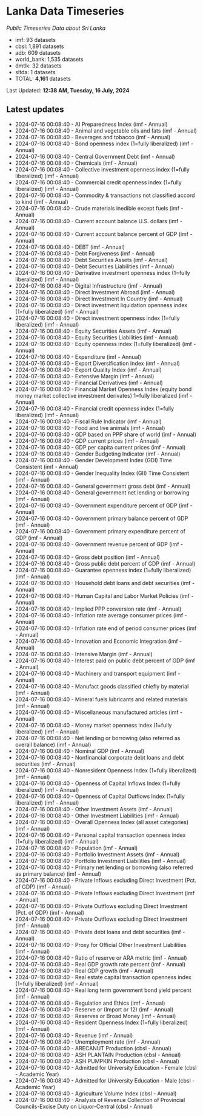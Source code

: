# Lanka Data Timeseries
*Public Timeseries Data about Sri Lanka*

* imf: 93 datasets
* cbsl: 1,891 datasets
* adb: 609 datasets
* world_bank: 1,535 datasets
* dmtlk: 32 datasets
* sltda: 1 datasets
* TOTAL: **4,161** datasets

Last Updated: **12:38 AM, Tuesday, 16 July, 2024**

## Latest updates

* 2024-07-16 00:08:40 - AI Preparedness Index (imf - Annual)
* 2024-07-16 00:08:40 - Animal and vegetable oils and fats (imf - Annual)
* 2024-07-16 00:08:40 - Beverages and tobacco (imf - Annual)
* 2024-07-16 00:08:40 - Bond openness index (1=fully liberalized) (imf - Annual)
* 2024-07-16 00:08:40 - Central Government Debt (imf - Annual)
* 2024-07-16 00:08:40 - Chemicals (imf - Annual)
* 2024-07-16 00:08:40 - Collective investment openness index (1=fully liberalized) (imf - Annual)
* 2024-07-16 00:08:40 - Commercial credit openness index (1=fully liberalized) (imf - Annual)
* 2024-07-16 00:08:40 - Commodity & transactions not classified accord to kind (imf - Annual)
* 2024-07-16 00:08:40 - Crude materials inedible except fuels (imf - Annual)
* 2024-07-16 00:08:40 - Current account balance U.S. dollars (imf - Annual)
* 2024-07-16 00:08:40 - Current account balance percent of GDP (imf - Annual)
* 2024-07-16 00:08:40 - DEBT (imf - Annual)
* 2024-07-16 00:08:40 - Debt Forgiveness (imf - Annual)
* 2024-07-16 00:08:40 - Debt Securities Assets (imf - Annual)
* 2024-07-16 00:08:40 - Debt Securities Liabilities (imf - Annual)
* 2024-07-16 00:08:40 - Derivative investment openness index (1=fully liberalized) (imf - Annual)
* 2024-07-16 00:08:40 - Digital Infrastructure (imf - Annual)
* 2024-07-16 00:08:40 - Direct Investment Abroad (imf - Annual)
* 2024-07-16 00:08:40 - Direct Investment In Country (imf - Annual)
* 2024-07-16 00:08:40 - Direct investment liquidation openness index (1=fully liberalized) (imf - Annual)
* 2024-07-16 00:08:40 - Direct investment openness index (1=fully liberalized) (imf - Annual)
* 2024-07-16 00:08:40 - Equity Securities Assets (imf - Annual)
* 2024-07-16 00:08:40 - Equity Securities Liabilities (imf - Annual)
* 2024-07-16 00:08:40 - Equity openness index (1=fully liberalized) (imf - Annual)
* 2024-07-16 00:08:40 - Expenditure (imf - Annual)
* 2024-07-16 00:08:40 - Export Diversification Index (imf - Annual)
* 2024-07-16 00:08:40 - Export Quality Index (imf - Annual)
* 2024-07-16 00:08:40 - Extensive Margin (imf - Annual)
* 2024-07-16 00:08:40 - Financial Derivatives (imf - Annual)
* 2024-07-16 00:08:40 - Financial Market Openness Index (equity bond money market collective investment derivates) 1=fully liberalized (imf - Annual)
* 2024-07-16 00:08:40 - Financial credit openness index (1=fully liberalized) (imf - Annual)
* 2024-07-16 00:08:40 - Fiscal Rule Indicator (imf - Annual)
* 2024-07-16 00:08:40 - Food and live animals (imf - Annual)
* 2024-07-16 00:08:40 - GDP based on PPP share of world (imf - Annual)
* 2024-07-16 00:08:40 - GDP current prices (imf - Annual)
* 2024-07-16 00:08:40 - GDP per capita current prices (imf - Annual)
* 2024-07-16 00:08:40 - Gender Budgeting Indicator (imf - Annual)
* 2024-07-16 00:08:40 - Gender Development Index (GDI) Time Consistent (imf - Annual)
* 2024-07-16 00:08:40 - Gender Inequality Index (GII) Time Consistent (imf - Annual)
* 2024-07-16 00:08:40 - General government gross debt (imf - Annual)
* 2024-07-16 00:08:40 - General government net lending or borrowing (imf - Annual)
* 2024-07-16 00:08:40 - Government expenditure percent of GDP (imf - Annual)
* 2024-07-16 00:08:40 - Government primary balance percent of GDP (imf - Annual)
* 2024-07-16 00:08:40 - Government primary expenditure percent of GDP (imf - Annual)
* 2024-07-16 00:08:40 - Government revenue percent of GDP (imf - Annual)
* 2024-07-16 00:08:40 - Gross debt position (imf - Annual)
* 2024-07-16 00:08:40 - Gross public debt percent of GDP (imf - Annual)
* 2024-07-16 00:08:40 - Guarantee openness index (1=fully liberalized) (imf - Annual)
* 2024-07-16 00:08:40 - Household debt loans and debt securities (imf - Annual)
* 2024-07-16 00:08:40 - Human Capital and Labor Market Policies (imf - Annual)
* 2024-07-16 00:08:40 - Implied PPP conversion rate (imf - Annual)
* 2024-07-16 00:08:40 - Inflation rate average consumer prices (imf - Annual)
* 2024-07-16 00:08:40 - Inflation rate end of period consumer prices (imf - Annual)
* 2024-07-16 00:08:40 - Innovation and Economic Integration (imf - Annual)
* 2024-07-16 00:08:40 - Intensive Margin (imf - Annual)
* 2024-07-16 00:08:40 - Interest paid on public debt percent of GDP (imf - Annual)
* 2024-07-16 00:08:40 - Machinery and transport equipment (imf - Annual)
* 2024-07-16 00:08:40 - Manufact goods classified chiefly by material (imf - Annual)
* 2024-07-16 00:08:40 - Mineral fuels lubricants and related materials (imf - Annual)
* 2024-07-16 00:08:40 - Miscellaneous manufactured articles (imf - Annual)
* 2024-07-16 00:08:40 - Money market openness index (1=fully liberalized) (imf - Annual)
* 2024-07-16 00:08:40 - Net lending or borrowing (also referred as overall balance) (imf - Annual)
* 2024-07-16 00:08:40 - Nominal GDP (imf - Annual)
* 2024-07-16 00:08:40 - Nonfinancial corporate debt loans and debt securities (imf - Annual)
* 2024-07-16 00:08:40 - Nonresident Openness Index (1=fully liberalized) (imf - Annual)
* 2024-07-16 00:08:40 - Openness of Capital Inflows Index (1=fully liberalized) (imf - Annual)
* 2024-07-16 00:08:40 - Openness of Capital Outflows Index (1=fully liberalized) (imf - Annual)
* 2024-07-16 00:08:40 - Other Investment Assets (imf - Annual)
* 2024-07-16 00:08:40 - Other Investment Liabilities (imf - Annual)
* 2024-07-16 00:08:40 - Overall Openness Index (all asset categories) (imf - Annual)
* 2024-07-16 00:08:40 - Personal capital transaction openness index (1=fully liberalized) (imf - Annual)
* 2024-07-16 00:08:40 - Population (imf - Annual)
* 2024-07-16 00:08:40 - Portfolio Investment Assets (imf - Annual)
* 2024-07-16 00:08:40 - Portfolio Investment Liabilities (imf - Annual)
* 2024-07-16 00:08:40 - Primary net lending or borrowing (also referred as primary balance) (imf - Annual)
* 2024-07-16 00:08:40 - Private Inflows excluding Direct Investment (Pct. of GDP) (imf - Annual)
* 2024-07-16 00:08:40 - Private Inflows excluding Direct Investment (imf - Annual)
* 2024-07-16 00:08:40 - Private Outflows excluding Direct Investment (Pct. of GDP) (imf - Annual)
* 2024-07-16 00:08:40 - Private Outflows excluding Direct Investment (imf - Annual)
* 2024-07-16 00:08:40 - Private debt loans and debt securities (imf - Annual)
* 2024-07-16 00:08:40 - Proxy for Official Other Investment Liabilities (imf - Annual)
* 2024-07-16 00:08:40 - Ratio of reserve or ARA metric (imf - Annual)
* 2024-07-16 00:08:40 - Real GDP growth rate percent (imf - Annual)
* 2024-07-16 00:08:40 - Real GDP growth (imf - Annual)
* 2024-07-16 00:08:40 - Real estate capital transaction openness index (1=fully liberalized) (imf - Annual)
* 2024-07-16 00:08:40 - Real long term government bond yield percent (imf - Annual)
* 2024-07-16 00:08:40 - Regulation and Ethics (imf - Annual)
* 2024-07-16 00:08:40 - Reserve or (Import or 12) (imf - Annual)
* 2024-07-16 00:08:40 - Reserves or Broad Money (imf - Annual)
* 2024-07-16 00:08:40 - Resident Openness Index (1=fully liberalized) (imf - Annual)
* 2024-07-16 00:08:40 - Revenue (imf - Annual)
* 2024-07-16 00:08:40 - Unemployment rate (imf - Annual)
* 2024-07-16 00:08:40 - ARECANUT Production (cbsl - Annual)
* 2024-07-16 00:08:40 - ASH PLANTAIN Production (cbsl - Annual)
* 2024-07-16 00:08:40 - ASH PUMPKIN Production (cbsl - Annual)
* 2024-07-16 00:08:40 - Admitted for University Education - Female (cbsl - Academic Year)
* 2024-07-16 00:08:40 - Admitted for University Education - Male (cbsl - Academic Year)
* 2024-07-16 00:08:40 - Agriculture Volume Index (cbsl - Annual)
* 2024-07-16 00:08:40 - Analysis of Revenue Collection of Provincial Councils-Excise Duty on Liquor-Central (cbsl - Annual)